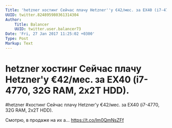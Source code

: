 ```yaml
---
Title: 'hetzner хостинг Сейчас плачу Hetzner''у €42/мес. за EX40 (i7-4770, 32G RAM, 2x2T HDD).'
UUID: twitter.824895980361314304
Author:
    Title: Balancer
    UUID: twitter.user.balancer73
Date: 'Fri, 27 Jan 2017 11:25:02 +0300'
Type: Post
Markup: Text
---
```


# hetzner хостинг Сейчас плачу Hetzner'у €42/мес. за EX40 (i7-4770, 32G RAM, 2x2T HDD).

#hetzner #хостинг Сейчас плачу Hetzner'у €42/мес. за EX40
(i7-4770, 32G RAM, 2x2T HDD).

Смотрю, в продаже на их а… https://t.co/lm0QmNsZFf